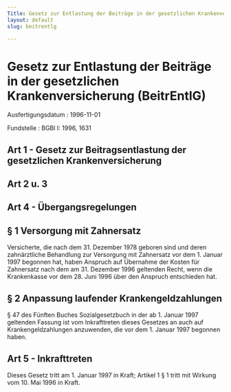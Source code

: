 ```yaml
---
Title: Gesetz zur Entlastung der Beiträge in der gesetzlichen Krankenversicherung
layout: default
slug: beitrentlg

---
```


# Gesetz zur Entlastung der Beiträge in der gesetzlichen Krankenversicherung (BeitrEntlG)

Ausfertigungsdatum
:   1996-11-01

Fundstelle
:   BGBl I: 1996, 1631



## Art 1 - Gesetz zur Beitragsentlastung der gesetzlichen Krankenversicherung



## Art 2 u. 3



## Art 4 - Übergangsregelungen



## § 1 Versorgung mit Zahnersatz

Versicherte, die nach dem 31. Dezember 1978 geboren sind und deren
zahnärztliche Behandlung zur Versorgung mit Zahnersatz vor dem 1.
Januar 1997 begonnen hat, haben Anspruch auf Übernahme der Kosten für
Zahnersatz nach dem am 31. Dezember 1996 geltenden Recht, wenn die
Krankenkasse vor dem 28. Juni 1996 über den Anspruch entschieden hat.


## § 2 Anpassung laufender Krankengeldzahlungen

§ 47 des Fünften Buches Sozialgesetzbuch in der ab 1. Januar 1997
geltenden Fassung ist vom Inkrafttreten dieses Gesetzes an auch auf
Krankengeldzahlungen anzuwenden, die vor dem 1. Januar 1997 begonnen
haben.


## Art 5 - Inkrafttreten

Dieses Gesetz tritt am 1. Januar 1997 in Kraft; Artikel 1 § 1 tritt
mit Wirkung vom 10. Mai 1996 in Kraft.


